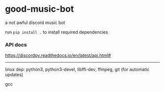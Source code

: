# good-music-bot
a not awful discord music bot

run `pip install .` to install required dependencies

### API docs
https://discordpy.readthedocs.io/en/latest/api.html#



--------------------------------------------------------

linux dep: python3, python3-devel, libffi-dev, ffmpeg, git (for automatic updates)

gcc
